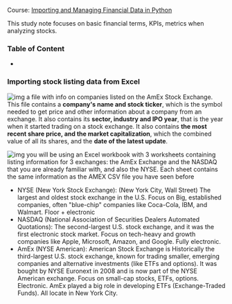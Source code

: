 Course: [Importing and Managing Financial Data in Python](https://app.datacamp.com/learn/courses/importing-and-managing-financial-data-in-python)

This study note focuses on basic financial terms, KPIs, metrics when analyzing stocks.

### Table of Content
- [](#)




### Importing stock listing data from Excel
![img](images/m01_01.png)
a file with info on companies listed on the AmEx Stock Exchange. This file contains a __company's name and stock ticker__, which is the symbol needed to get price and other information about a company from an exchange. It also contains its __sector, industry and IPO year__, that is the year when it started trading on a stock exchange. It also contains __the most recent share price, and the market capitalization__, which the combined value of all its shares, and the __date of the latest update__. 

![img](images/m01_02.png)
you will be using an Excel workbook with 3 worksheets containing listing information for 3 exchanges: the AmEx Exchange and the NASDAQ that you are already familiar with, and also the NYSE. Each sheet contains the same information as the AMEX CSV file you have seen before

- NYSE (New York Stock Exchange): (New York City, Wall Street) The largest and oldest stock exchange in the U.S. Focus on Big, established companies, often "blue-chip" companies like Coca-Cola, IBM, and Walmart. 	Floor + electronic
- NASDAQ (National Association of Securities Dealers Automated Quotations):	The second-largest U.S. stock exchange, and it was the first electronic stock market. Focus on	tech-heavy and growth companies like Apple, Microsoft, Amazon, and Google.	Fully electronic. 
- AmEx (NYSE American): American Stock Exchange is Historically the third-largest U.S. stock exchange, known for trading smaller, emerging companies and alternative investments (like ETFs and options). It was bought by NYSE Euronext in 2008 and is now part of the NYSE American exchange. 	Focus on small-cap stocks, ETFs, options.	Electronic. AmEx played a big role in developing ETFs (Exchange-Traded Funds).
All locate in New York City.
